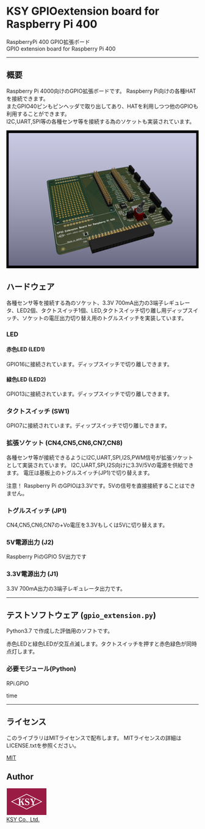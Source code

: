 # KSY GPIOextension board for Raspberry Pi 400

RaspberryPi 400 GPIO拡張ボード   
GPIO extension board for Raspberry Pi 400

---

## 概要

  Raspberry Pi 4000向けのGPIO拡張ボードです。
  Raspberry Pi向けの各種HATを接続できます。   
  またGPIO40ピンもピンヘッダで取り出してあり、HATを利用しつつ他のGPIOも利用することができます。   
  I2C,UART,SPI等の各種センサ等を接続する為のソケットも実装されています。


![gpio extension board for Raspberry Pi 400](./images/pi400gpio.png "gpio extension board for Raspberry Pi 400") 


## ハードウェア

  各種センサ等を接続する為のソケット、3.3V 700mA出力の3端子レギュレータ、LED2個、タクトスイッチ1個、LED,タクトスイッチ切り離し用ディップスイッチ、ソケットの電圧出力切り替え用のトグルスイッチを実装しています。

### LED
#### 赤色LED (LED1)
  GPIO16に接続されています。ディップスイッチで切り離しできます。   


#### 緑色LED (LED2)
  GPIO13に接続されています。ディップスイッチで切り離しできます。　　　


### タクトスイッチ (SW1)
  GPIO7に接続されています。ディップスイッチで切り離しできます。
   
### 拡張ソケット (CN4,CN5,CN6,CN7,CN8)
  各種センサ等が接続できるようにI2C,UART,SPI,I2S,PWM信号が拡張ソケットとして実装されています。 I2C,UART,SPI,I2S向けに3.3V/5Vの電源を供給できます。
  電圧は基板上のトグルスイッチ(JP1)で切り替えます。   

注意！
  Raspberry Pi のGPIOは3.3Vです。5Vの信号を直接接続することはできません。
   
### トグルスイッチ (JP1)
  CN4,CN5,CN6,CN7の+Vo電圧を3.3Vもしくは5Vに切り替えます。


### 5V電源出力 (J2)
  Raspberry PiのGPIO 5V出力です



### 3.3V電源出力 (J1)
  3.3V 700mA出力の3端子レギュレータ出力です。


---

##  テストソフトウェア (```gpio_extension.py```)


Python3.7 で作成した評価用のソフトです。

赤色LEDと緑色LEDが交互点滅します。タクトスイッチを押すと赤色緑色が同時点灯します。

### 必要モジュール(Python)　　　

RPi.GPIO　　　

time

---

## ライセンス
このライブラリはMITライセンスで配布します。 MITライセンスの詳細はLICENSE.txtを参照ください。

[MIT](https://github.com/tcnksm/tool/blob/master/LICENCE)

## Author
![KSY Logo](./images/logo_color.png "KSY Logo")  
[KSY Co., Ltd.](https://github.com/KSY-IC)
